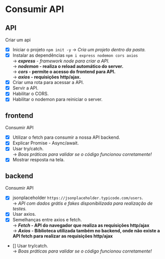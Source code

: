 # Consumir API

## API
Criar um api

- [x] Iniciar o projeto `npm init -y`
    -> *Cria um projeto dentro da pasta.* 
- [x] Instalar as dependências `npm i express nodemon cors axios`
    <br/>-> ***express** - framework node para criar a API.* 
    <br/>-> ***nodemon* - realiza o reload automático do server.**
    <br/>-> ***cors* - permite o acesso do frontend para API.**
    <br/>-> ***axios* - requisições http/ajax.**
- [x] Criar uma rota para acessar a API.
- [x] Servir a API.
- [x] Habilitar o CORS.
- [x] Habilitar o nodemon para reiniciar o server.

##  frontend
Consumir API

- [x] Utilizar o fetch para consumir a nossa API backend.
- [x] Explicar Promise - Async/await.
- [x] Usar try/catch.
    <br/>-> *Boas práticas para validar se o código funcionou corretamente!*
- [x] Mostrar resposta na tela.

## backend
Consumir API

- [x] jsonplaceholder `https://jsonplaceholder.typicode.com/users`.
    <br/>-> *API com dados grátis e fakes disponibilizada para realização de testes.*
- [x] Usar axios.
- [x] Semelhanças entre axios e fetch.
    <br/>-> ***Fetch -* API do navegador que realiza as requisições http/ajax**
    <br/>-> ***Axios -* Biblioteca utilizada também no backend, onde não existe a API fetch para realizar as requisições http/ajax**
- [] Usar try/catch.
    <br/>-> *Boas práticas para validar se o código funcionou corretamente!* 
  